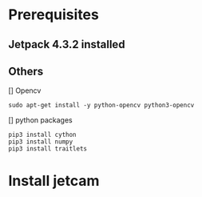 # Prerequisites
## Jetpack 4.3.2 installed 

## Others 
[] Opencv
```
sudo apt-get install -y python-opencv python3-opencv
```

[] python packages
```
pip3 install cython
pip3 install numpy
pip3 install traitlets
```

# Install jetcam
